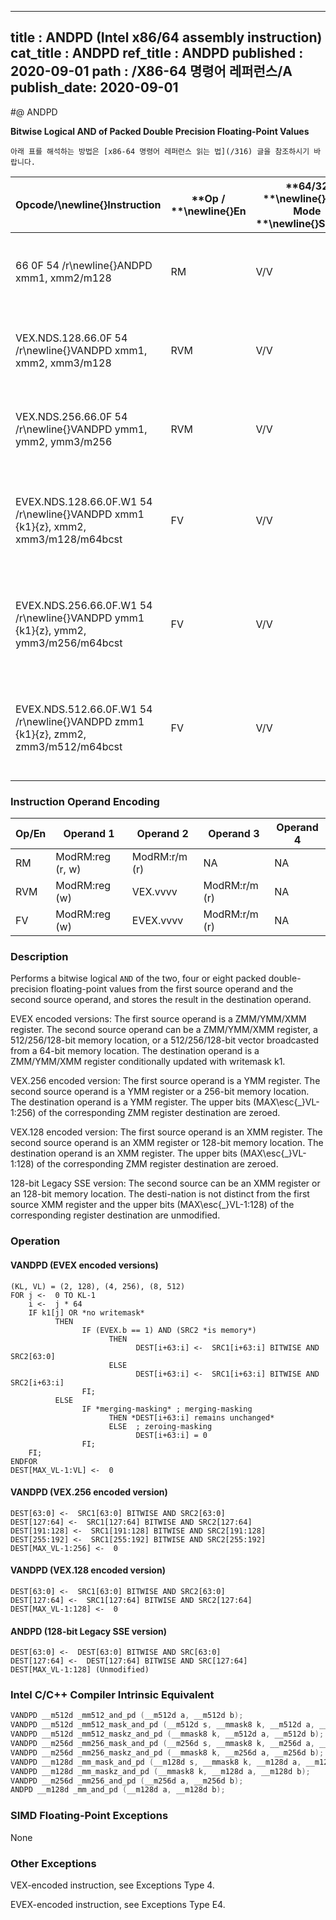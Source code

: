 ----------------------------
title : ANDPD (Intel x86/64 assembly instruction)
cat_title : ANDPD
ref_title : ANDPD
published : 2020-09-01
path : /X86-64 명령어 레퍼런스/A
publish_date: 2020-09-01
----------------------------


#@ ANDPD

**Bitwise Logical AND of Packed Double Precision Floating-Point Values**

```lec-info
아래 표를 해석하는 방법은 [x86-64 명령어 레퍼런스 읽는 법](/316) 글을 참조하시기 바랍니다.
```

|**Opcode/**\newline{}**Instruction**|**Op / **\newline{}**En**|**64/32 **\newline{}**bit Mode **\newline{}**Support**|**CPUID **\newline{}**Feature **\newline{}**Flag**|**Description**|
|------------------------------------|-------------------------|------------------------------------------------------|--------------------------------------------------|---------------|
|66 0F 54 /r\newline{}ANDPD xmm1, xmm2/m128|RM|V/V|SSE2|Return the bitwise logical AND of packed double-precision floating-point values in xmm1 and xmm2/mem. |
|VEX.NDS.128.66.0F 54 /r\newline{}VANDPD xmm1, xmm2, xmm3/m128|RVM|V/V|AVX|Return the bitwise logical AND of packed double-precision floating-point values in xmm2 and xmm3/mem. |
|VEX.NDS.256.66.0F 54 /r\newline{}VANDPD ymm1, ymm2, ymm3/m256|RVM|V/V|AVX|Return the bitwise logical AND of packed double-precision floating-point values in ymm2 and ymm3/mem.|
|EVEX.NDS.128.66.0F.W1 54 /r\newline{}VANDPD xmm1 {k1}{z}, xmm2, xmm3/m128/m64bcst|FV|V/V|AVX512VL\newline{}AVX512DQ|Return the bitwise logical AND of packed double-precision floating-point values in xmm2 and xmm3/m128/m64bcst subject to writemask k1.|
|EVEX.NDS.256.66.0F.W1 54 /r\newline{}VANDPD ymm1 {k1}{z}, ymm2, ymm3/m256/m64bcst|FV|V/V|AVX512VL\newline{}AVX512DQ|Return the bitwise logical AND of packed double-precision floating-point values in ymm2 and ymm3/m256/m64bcst subject to writemask k1.|
|EVEX.NDS.512.66.0F.W1 54 /r\newline{}VANDPD zmm1 {k1}{z}, zmm2, zmm3/m512/m64bcst|FV|V/V|AVX512DQ|Return the bitwise logical AND of packed double-precision floating-point values in zmm2 and zmm3/m512/m64bcst subject to writemask k1.|
### Instruction Operand Encoding


|Op/En|Operand 1|Operand 2|Operand 3|Operand 4|
|-----|---------|---------|---------|---------|
|RM|ModRM:reg (r, w)|ModRM:r/m (r)|NA|NA|
|RVM|ModRM:reg (w)|VEX.vvvv|ModRM:r/m (r)|NA|
|FV|ModRM:reg (w)|EVEX.vvvv|ModRM:r/m (r)|NA|
### Description


Performs a bitwise logical `AND` of the two, four or eight packed double-precision floating-point values from the first source operand and the second source operand, and stores the result in the destination operand.

EVEX encoded versions: The first source operand is a ZMM/YMM/XMM register. The second source operand can be a ZMM/YMM/XMM register, a 512/256/128-bit memory location, or a 512/256/128-bit vector broadcasted from a 64-bit memory location. The destination operand is a ZMM/YMM/XMM register conditionally updated with writemask k1.

VEX.256 encoded version: The first source operand is a YMM register. The second source operand is a YMM register or a 256-bit memory location. The destination operand is a YMM register. The upper bits (MAX\esc{_}VL-1:256) of the corresponding ZMM register destination are zeroed.

VEX.128 encoded version: The first source operand is an XMM register. The second source operand is an XMM register or 128-bit memory location. The destination operand is an XMM register. The upper bits (MAX\esc{_}VL-1:128) of the corresponding ZMM register destination are zeroed.

128-bit Legacy SSE version: The second source can be an XMM register or an 128-bit memory location. The desti-nation is not distinct from the first source XMM register and the upper bits (MAX\esc{_}VL-1:128) of the corresponding register destination are unmodified.


### Operation
#### VANDPD (EVEX encoded versions) 
```info-verb
(KL, VL) = (2, 128), (4, 256), (8, 512)
FOR j <-  0 TO KL-1
    i <-  j * 64
    IF k1[j] OR *no writemask*
          THEN
                IF (EVEX.b == 1) AND (SRC2 *is memory*)
                      THEN
                            DEST[i+63:i] <-  SRC1[i+63:i] BITWISE AND SRC2[63:0]
                      ELSE 
                            DEST[i+63:i] <-  SRC1[i+63:i] BITWISE AND SRC2[i+63:i]
                FI;
          ELSE 
                IF *merging-masking* ; merging-masking
                      THEN *DEST[i+63:i] remains unchanged*
                      ELSE  ; zeroing-masking
                            DEST[i+63:i] = 0
                FI;
    FI;
ENDFOR
DEST[MAX_VL-1:VL] <-  0
```
#### VANDPD (VEX.256 encoded version)
```info-verb
DEST[63:0] <-  SRC1[63:0] BITWISE AND SRC2[63:0]
DEST[127:64] <-  SRC1[127:64] BITWISE AND SRC2[127:64]
DEST[191:128] <-  SRC1[191:128] BITWISE AND SRC2[191:128]
DEST[255:192] <-  SRC1[255:192] BITWISE AND SRC2[255:192]
DEST[MAX_VL-1:256] <-  0
```
#### VANDPD (VEX.128 encoded version)
```info-verb
DEST[63:0] <-  SRC1[63:0] BITWISE AND SRC2[63:0]
DEST[127:64] <-  SRC1[127:64] BITWISE AND SRC2[127:64]
DEST[MAX_VL-1:128] <-  0
```
#### ANDPD (128-bit Legacy SSE version)
```info-verb
DEST[63:0] <-  DEST[63:0] BITWISE AND SRC[63:0]
DEST[127:64] <-  DEST[127:64] BITWISE AND SRC[127:64]
DEST[MAX_VL-1:128] (Unmodified)
```

### Intel C/C++ Compiler Intrinsic Equivalent

```cpp
VANDPD __m512d _mm512_and_pd (__m512d a, __m512d b);
VANDPD __m512d _mm512_mask_and_pd (__m512d s, __mmask8 k, __m512d a, __m512d b);
VANDPD __m512d _mm512_maskz_and_pd (__mmask8 k, __m512d a, __m512d b);
VANDPD __m256d _mm256_mask_and_pd (__m256d s, __mmask8 k, __m256d a, __m256d b);
VANDPD __m256d _mm256_maskz_and_pd (__mmask8 k, __m256d a, __m256d b);
VANDPD __m128d _mm_mask_and_pd (__m128d s, __mmask8 k, __m128d a, __m128d b);
VANDPD __m128d _mm_maskz_and_pd (__mmask8 k, __m128d a, __m128d b);
VANDPD __m256d _mm256_and_pd (__m256d a, __m256d b);
ANDPD __m128d _mm_and_pd (__m128d a, __m128d b);
```
### SIMD Floating-Point Exceptions


None

### Other Exceptions


VEX-encoded instruction, see Exceptions Type 4.

EVEX-encoded instruction, see Exceptions Type E4.


